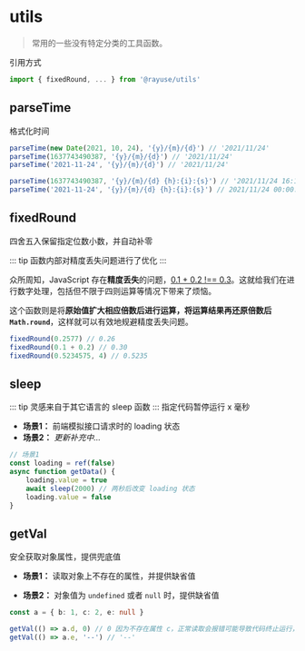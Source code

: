 # utils

> 常用的一些没有特定分类的工具函数。


引用方式

```ts
import { fixedRound, ... } from '@rayuse/utils'
```

## parseTime

格式化时间

```ts
parseTime(new Date(2021, 10, 24), '{y}/{m}/{d}') // '2021/11/24'
parseTime(1637743490387, '{y}/{m}/{d}') // '2021/11/24'
parseTime('2021-11-24', '{y}/{m}/{d}') // '2021/11/24'

parseTime(1637743490387, '{y}/{m}/{d} {h}:{i}:{s}') // '2021/11/24 16:11:44'
parseTime('2021-11-24', '{y}/{m}/{d} {h}:{i}:{s}') // 2021/11/24 00:00:00
```

## fixedRound

四舍五入保留指定位数小数，并自动补零

::: tip
函数内部对精度丢失问题进行了优化
:::

众所周知，JavaScript 存在**精度丢失**的问题，[0.1 + 0.2 !== 0.3](https://juejin.cn/post/6844903557326454791)。这就给我们在进行数字处理，包括但不限于四则运算等情况下带来了烦恼。

这个函数则是将**原始值扩大相应倍数后进行运算，将运算结果再还原倍数后 `Math.round`**，这样就可以有效地规避精度丢失问题。

```ts
fixedRound(0.2577) // 0.26
fixedRound(0.1 + 0.2) // 0.30
fixedRound(0.5234575, 4) // 0.5235
```

## sleep

::: tip
灵感来自于其它语言的 sleep 函数
:::
指定代码暂停运行 x 毫秒

 - **场景1：** 前端模拟接口请求时的 loading 状态
 - **场景2：** *更新补充中...*

```ts
// 场景1
const loading = ref(false)
async function getData() {
	loading.value = true
	await sleep(2000) // 两秒后改变 loading 状态
	loading.value = false
}
```

## getVal

安全获取对象属性，提供兜底值

- **场景1：** 读取对象上不存在的属性，并提供缺省值

- **场景2：** 对象值为 `undefined` 或者 `null` 时，提供缺省值

```ts
const a = { b: 1, c: 2, e: null }

getVal(() => a.d, 0) // 0 因为不存在属性 c，正常读取会报错可能导致代码终止运行，此时可通过此函数避免报错并提供页面友好的缺省值
getVal(() => a.e, '--') // '--'
```
